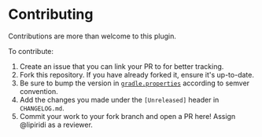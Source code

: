 # Contributing
Contributions are more than welcome to this plugin. 

To contribute:
1. Create an issue that you can link your PR to for better tracking.
2. Fork this repository. If you have already forked it, ensure it's up-to-date.
3. Be sure to bump the version in [`gradle.properties`](./gradle.properties) according to semver convention.
4. Add the changes you made under the `[Unreleased]` header in `CHANGELOG.md`.
5. Commit your work to your fork branch and open a PR here! Assign @lipiridi as a reviewer.
